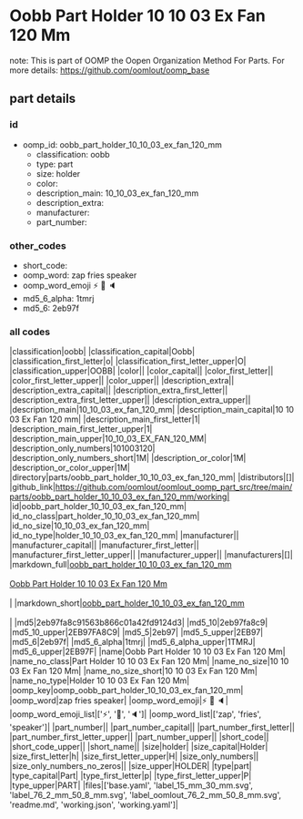 # Oobb Part Holder 10 10 03 Ex Fan 120 Mm  

note: This is part of OOMP the Oopen Organization Method For Parts. For more details: https://github.com/oomlout/oomp_base

##  part details





### id
* oomp_id: oobb_part_holder_10_10_03_ex_fan_120_mm
  * classification: oobb
  * type: part
  * size: holder
  * color: 
  * description_main: 10_10_03_ex_fan_120_mm
  * description_extra: 
  * manufacturer: 
  * part_number: 

### other_codes
* short_code: 
* oomp_word: zap fries speaker
* oomp_word_emoji :zap: :fries: :speaker:
* md5_6_alpha: 1tmrj
* md5_6: 2eb97f

### all codes 
|classification|oobb|
|classification_capital|Oobb|
|classification_first_letter|o|
|classification_first_letter_upper|O|
|classification_upper|OOBB|
|color||
|color_capital||
|color_first_letter||
|color_first_letter_upper||
|color_upper||
|description_extra||
|description_extra_capital||
|description_extra_first_letter||
|description_extra_first_letter_upper||
|description_extra_upper||
|description_main|10_10_03_ex_fan_120_mm|
|description_main_capital|10 10 03 Ex Fan 120 mm|
|description_main_first_letter|1|
|description_main_first_letter_upper|1|
|description_main_upper|10_10_03_EX_FAN_120_MM|
|description_only_numbers|101003120|
|description_only_numbers_short|1M|
|description_or_color|1M|
|description_or_color_upper|1M|
|directory|parts/oobb_part_holder_10_10_03_ex_fan_120_mm|
|distributors|[]|
|github_link|https://github.com/oomlout/oomlout_oomp_part_src/tree/main/parts/oobb_part_holder_10_10_03_ex_fan_120_mm/working|
|id|oobb_part_holder_10_10_03_ex_fan_120_mm|
|id_no_class|part_holder_10_10_03_ex_fan_120_mm|
|id_no_size|10_10_03_ex_fan_120_mm|
|id_no_type|holder_10_10_03_ex_fan_120_mm|
|manufacturer||
|manufacturer_capital||
|manufacturer_first_letter||
|manufacturer_first_letter_upper||
|manufacturer_upper||
|manufacturers|[]|
|markdown_full|[oobb_part_holder_10_10_03_ex_fan_120_mm](https://github.com/oomlout/oomlout_oomp_part_src/tree/main/parts/oobb_part_holder_10_10_03_ex_fan_120_mm/working)<br>[](https://github.com/oomlout/oomlout_oomp_part_src/tree/main/parts/oobb_part_holder_10_10_03_ex_fan_120_mm/working)<br>[Oobb Part Holder 10 10 03 Ex Fan 120 Mm](https://github.com/oomlout/oomlout_oomp_part_src/tree/main/parts/oobb_part_holder_10_10_03_ex_fan_120_mm/working)<br><br>|
|markdown_short|[oobb_part_holder_10_10_03_ex_fan_120_mm](https://github.com/oomlout/oomlout_oomp_part_src/tree/main/parts/oobb_part_holder_10_10_03_ex_fan_120_mm/working)<br><br>|
|md5|2eb97fa8c91563b866c01a42fd9124d3|
|md5_10|2eb97fa8c9|
|md5_10_upper|2EB97FA8C9|
|md5_5|2eb97|
|md5_5_upper|2EB97|
|md5_6|2eb97f|
|md5_6_alpha|1tmrj|
|md5_6_alpha_upper|1TMRJ|
|md5_6_upper|2EB97F|
|name|Oobb Part Holder 10 10 03 Ex Fan 120 Mm|
|name_no_class|Part Holder 10 10 03 Ex Fan 120 Mm|
|name_no_size|10 10 03 Ex Fan 120 Mm|
|name_no_size_short|10 10 03 Ex Fan 120 Mm|
|name_no_type|Holder 10 10 03 Ex Fan 120 Mm|
|oomp_key|oomp_oobb_part_holder_10_10_03_ex_fan_120_mm|
|oomp_word|zap fries speaker|
|oomp_word_emoji|:zap: :fries: :speaker:|
|oomp_word_emoji_list|[':zap:', ':fries:', ':speaker:']|
|oomp_word_list|['zap', 'fries', 'speaker']|
|part_number||
|part_number_capital||
|part_number_first_letter||
|part_number_first_letter_upper||
|part_number_upper||
|short_code||
|short_code_upper||
|short_name||
|size|holder|
|size_capital|Holder|
|size_first_letter|h|
|size_first_letter_upper|H|
|size_only_numbers||
|size_only_numbers_no_zeros||
|size_upper|HOLDER|
|type|part|
|type_capital|Part|
|type_first_letter|p|
|type_first_letter_upper|P|
|type_upper|PART|
|files|['base.yaml', 'label_15_mm_30_mm.svg', 'label_76_2_mm_50_8_mm.svg', 'label_oomlout_76_2_mm_50_8_mm.svg', 'readme.md', 'working.json', 'working.yaml']|
